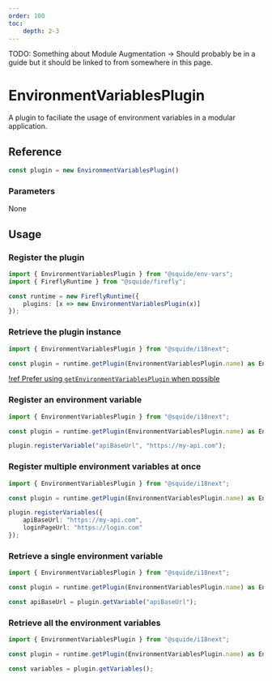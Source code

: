 ```yaml
---
order: 100
toc:
    depth: 2-3
---
```


TODO: Something about Module Augmentation
    -> Should probably be in a guide but it should be linked to from somewhere in this page.

# EnvironmentVariablesPlugin

A plugin to faciliate the usage of environment variables in a modular application.

## Reference

```ts
const plugin = new EnvironmentVariablesPlugin()
```

### Parameters

None

## Usage

### Register the plugin

```ts !#5
import { EnvironmentVariablesPlugin } from "@squide/env-vars";
import { FireflyRuntime } from "@squide/firefly";

const runtime = new FireflyRuntime({
    plugins: [x => new EnvironmentVariablesPlugin(x)]
});
```

### Retrieve the plugin instance

```ts
import { EnvironmentVariablesPlugin } from "@squide/i18next";

const plugin = runtime.getPlugin(EnvironmentVariablesPlugin.name) as EnvironmentVariablesPlugin;
```

[!ref Prefer using `getEnvironmentVariablesPlugin` when possible](./getEnvironmentVariablesPlugin.md)

### Register an environment variable

```ts !#5
import { EnvironmentVariablesPlugin } from "@squide/i18next";

const plugin = runtime.getPlugin(EnvironmentVariablesPlugin.name) as EnvironmentVariablesPlugin;

plugin.registerVariable("apiBaseUrl", "https://my-api.com");
```

### Register multiple environment variables at once

```ts !#5-8
import { EnvironmentVariablesPlugin } from "@squide/i18next";

const plugin = runtime.getPlugin(EnvironmentVariablesPlugin.name) as EnvironmentVariablesPlugin;

plugin.registerVariables({
    apiBaseUrl: "https://my-api.com",
    loginPageUrl: "https://login.com"
});
```

### Retrieve a single environment variable

```ts !#5
import { EnvironmentVariablesPlugin } from "@squide/i18next";

const plugin = runtime.getPlugin(EnvironmentVariablesPlugin.name) as EnvironmentVariablesPlugin;

const apiBaseUrl = plugin.getVariable("apiBaseUrl");
```

### Retrieve all the environment variables

```ts !#5
import { EnvironmentVariablesPlugin } from "@squide/i18next";

const plugin = runtime.getPlugin(EnvironmentVariablesPlugin.name) as EnvironmentVariablesPlugin;

const variables = plugin.getVariables();
```
